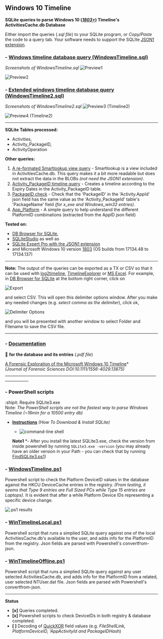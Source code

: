 <!-- saved from url=(0045) https://kacos2000.github.io/WindowsTimeline/ --> 
<!-- https://guides.github.com/features/mastering-markdown/ --> 

## Windows 10 Timeline ## 

**SQLite queries to parse Windows 10 (*[1803+](https://support.microsoft.com/en-us/help/4099479/windows-10-update-history?ocid=update_setting_client)*) Timeline's ActivitiesCache.db Database**

Either import the queries (*.sql file*) to your SQLite program, or *Copy/Paste* the code to a query tab.
Your software needs to support the SQLIte [JSON1 extension](https://www.sqlite.org/json1.html).

### - [Windows timeline database query (WindowsTimeline.sql)](WindowsTimeline.sql) ###

  *Screenshots of WindowsTimeline.sql*
  ![Preview1](https://raw.githubusercontent.com/kacos2000/WindowsTimeline/master/T1.JPG)


  ![Preview2](https://raw.githubusercontent.com/kacos2000/WindowsTimeline/master/T1a.JPG)

### - [Extended windows timeline database query (WindowsTimeline2.sql)](WindowsTimeline2.sql) ###

  *Screenshots of WindowsTimeline2.sql*
  ![Preview3 (Timeline2)](https://raw.githubusercontent.com/kacos2000/WindowsTimeline/master/T2.JPG)


  ![Preview4 (Timeline2)](https://raw.githubusercontent.com/kacos2000/WindowsTimeline/master/T2a.JPG)
  
___________________________________________________________________________________________  

**SQLite Tables processed:**

- Activities,
- Activity_PackageID,
- ActivityOperation

**Other queries:**

1. [A re-formated Smartlookup view query](SmartLookup.sql) - Smartlookup is a view included in ActivitiesCache.db. This query makes it a bit more readable but does not extract the data in the BLOBs *(not need the JSON1 extension)*. 
2. [Activity_PackageID timeline query](Activity_PackageID_Timeline.sql) - Creates a timeline according to the Expiry Dates in the Activity_PackageID table.
3. [PackageID check](PackageID.sql) - Check that the 'PackageID' in the 'Activity.AppId' json field has the same value as the 'Activity_PackageId' table's 'PackageName' field *(for x_exe and Windows_win32 entries)*.
4. [App_Platform](app_platform.sql) - A simple query to help understand the different PlatformID combinations (extracted from the AppID json field)


**Tested on:**
- [DB Browser for SQLite](http://sqlitebrowser.org/),
- [SQLiteStudio](https://sqlitestudio.pl/index.rvt) as well as
- [SQLite Expert Pro with the JSON1 extension](http://www.sqliteexpert.com/extensions/)
- and Microsoft Windows 10 version [1803](https://support.microsoft.com/en-us/help/4099479/windows-10-update-history?ocid=update_setting_client) (OS builds from 17134.48 to 17134.137)
___________________________________________________________________________________________

  **Note:**  The output of the queries can be exported as a TX or CSV so that it can be used with [log2timeline](https://github.com/log2timeline/plaso/wiki/Windows-Packaged-Release), [TimelineExplorer](https://ericzimmerman.github.io/Software/TimelineExplorer.zip) or [MS Excel](https://products.office.com/en-ca/excel). For example, in [DB Browser for SQLite](http://sqlitebrowser.org/) at the bottom right corner, click on

  ![Export](https://raw.githubusercontent.com/kacos2000/WindowsTimeline/master/e1.JPG) 

  and select CSV. This will open this delimiter options window. After you make any needed changes (e.g. *select comma as the delimiter*), click ok, 

  ![Delimiter Options](https://raw.githubusercontent.com/kacos2000/WindowsTimeline/master/e2.JPG)

  and you will be presented with another window to select Folder and Filename to save the CSV file.
 __________________________________________________________________________________________

###  - [Documentation](WindowsTimeline.pdf) ###
   :notebook: **for the database and its entries** (*.pdf file*)
   
   [A Forensic Exploration of the Microsoft Windows 10 Timeline](https://onlinelibrary.wiley.com/doi/abs/10.1111/1556-4029.13875)*<br>
    *(Journal of Forensic Sciences DOI:10.1111/1556-4029.13875)*<br>
     __________________________________________________________________________________________
###  - PowerShell scripts ###
   
   :shipit: Require SQLite3.exe <br> Note: *The PowerShell scripts are not the fastest way to parse Windows Timeline (~16min for a 10500 entry db)*
   * **[Instructions](http://www.sqlitetutorial.net/download-install-sqlite/)** *(How To Download & Install SQLite)*
       * ![command-line shell](http://www.sqlitetutorial.net/wp-content/uploads/2018/04/SQLite3-Help-command.png)
       
       **Note1** *- After you install the latest SQLite3.exe, check the version from inside powershell
      by running `SQLite3.exe -version` (you may already have an older version in your Path - you can check that by running     [FindSQLite3.ps1](https://github.com/kacos2000/WindowsTimeline/blob/master/FindSQLite3.ps1))        
      
  ### - **[WindowsTimeline.ps1](https://github.com/kacos2000/WindowsTimeline/blob/master/WindowsTimeline.ps1)** ### 
  Powershell script to check the Platform DeviceID values in the database against the HKCU DeviceCache entries in the registry. *(From testing, it seems that Type 9 entries are Full Sized PCs while Type 15 entries are Laptops)*. It is evident that after a while Platform Device IDs representing a specific device change.  
   
   ![.ps1 results](https://raw.githubusercontent.com/kacos2000/WindowsTimeline/master/WT.JPG) 
   
     
   ### - **[WinTimelineLocal.ps1](https://github.com/kacos2000/WindowsTimeline/blob/master/WinTimelineLocal.ps1)** ###
   Powershell script that runs a simplied SQLite query against one of the local ActivitiesCache.db's available to the user, and adds info for the PlatformID from the registry. Json fields are parsed with Powershell's convertfrom-json.
   ### - **[WinTimelineOffline.ps1](https://github.com/kacos2000/WindowsTimeline/blob/master/WinTimelineOffline.ps1)** ###
   Powershell script that runs a simplied SQLite query against any user selected ActivitiesCache.db, and adds info for the PlatformID from a related, user selected NTUser.dat file. Json fields are parsed with Powershell's convertfrom-json.
 __________________________________________________________________________________________


**Status**
- **[x]** Queries completed.
- **[x]** Powershell scripts to check DeviceIDs in both registry & database completed.
- **[ ]** Decoding of [QuickXOR](https://github.com/microsoftgraph/microsoft-graph-docs/blob/master/api-reference/v1.0/resources/hashes.md) field values (e.g. *FileShellLink, PlatformDeviceID, ‘AppActivityId and PackageIDHash*)

